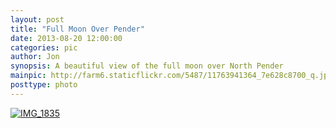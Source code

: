 ```yaml
---
layout: post
title: "Full Moon Over Pender"
date: 2013-08-20 12:00:00
categories: pic
author: Jon
synopsis: A beautiful view of the full moon over North Pender
mainpic: http://farm6.staticflickr.com/5487/11763941364_7e628c8700_q.jpg
posttype: photo
---
```


<a class="photo-link" href="http://www.flickr.com/photos/100330886@N04/11763941364/in/set-72157643818661363"><img class="photo" title="IMG_1835" src="http://farm6.staticflickr.com/5487/11763941364_7e628c8700_c.jpg"></a>

